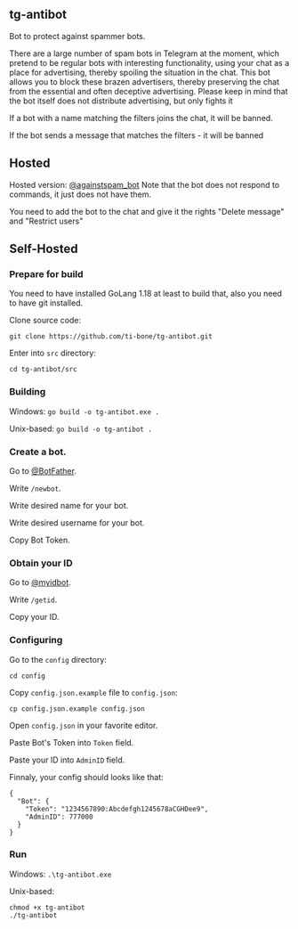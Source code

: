 ## tg-antibot
Bot to protect against spammer bots.

There are a large number of spam bots in Telegram at the moment, which pretend to be regular bots with interesting functionality, using your chat as a place for advertising, thereby spoiling the situation in the chat. This bot allows you to block these brazen advertisers, thereby preserving the chat from the essential and often deceptive advertising. Please keep in mind that the bot itself does not distribute advertising, but only fights it

If a bot with a name matching the filters joins the chat, it will be banned.

If the bot sends a message that matches the filters - it will be banned

## Hosted
Hosted version: [@againstspam_bot](http://t.me/againstspam_bot)
Note that the bot does not respond to commands, it just does not have them.

You need to add the bot to the chat and give it the rights "Delete message" and "Restrict users"

## Self-Hosted
### Prepare for build

You need to have installed GoLang 1.18 at least to build that, also you need to have git installed.

Clone source code:

`git clone https://github.com/ti-bone/tg-antibot.git`

Enter into `src` directory:

`cd tg-antibot/src`

### Building
Windows: 
`go build -o tg-antibot.exe .`

Unix-based:
`go build -o tg-antibot .`

### Create a bot.
Go to [@BotFather](https://t.me/BotFather).

Write `/newbot`.

Write desired name for your bot.

Write desired username for your bot.

Copy Bot Token.

### Obtain your ID
Go to [@myidbot](https://t.me/myidbot).

Write `/getid`.

Copy your ID.

### Configuring

Go to the `config` directory:

`cd config`

Copy `config.json.example` file to `config.json`:

`cp config.json.example config.json`

Open `config.json` in your favorite editor.

Paste Bot's Token into `Token` field.

Paste your ID into `AdminID` field.

Finnaly, your config should looks like that:
```
{
  "Bot": {
    "Token": "1234567890:Abcdefgh1245678aCGHDee9",
    "AdminID": 777000
  }
}
```

### Run
Windows:
`.\tg-antibot.exe`

Unix-based:
```
chmod +x tg-antibot
./tg-antibot
```


